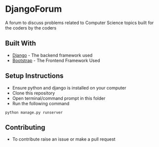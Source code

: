 # DjangoForum
A  forum to discuss problems related to Computer Science topics built for the coders by the coders

## Built With
* [Django](https://www.djangoproject.com/) - The backend framework used
* [Bootstrap](https://getbootstrap.com/) - The Frontend Framework Used

## Setup Instructions
* Ensure python and django is installed on your computer
* Clone this repository
* Open terminal/command prompt in this folder
* Run the following command
```
python manage.py runserver
```


## Contributing
* To contribute raise an issue or make a pull request


